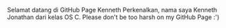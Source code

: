 Selamat datang di GitHub Page Kenneth
Perkenalkan, nama saya Kenneth Jonathan dari kelas OS C.
Please don't be too harsh on my GitHub Page :')
